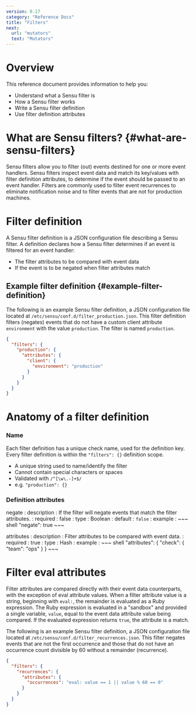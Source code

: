 ```yaml
---
version: 0.17
category: "Reference Docs"
title: "Filters"
next:
  url: "mutators"
  text: "Mutators"
---
```


# Overview

This reference document provides information to help you:

- Understand what a Sensu filter is
- How a Sensu filter works
- Write a Sensu filter definition
- Use filter definition attributes

# What are Sensu filters? {#what-are-sensu-filters}

Sensu filters allow you to filter (out) events destined for one or more event handlers. Sensu filters inspect event data and match its key/values with filter definition attributes, to determine if the event should be passed to an event handler. Filters are commonly used to filter event recurrences to eliminate notification noise and to filter events that are not for production machines.

# Filter definition

A Sensu filter definition is a JSON configuration file describing a Sensu filter. A definition declares how a Sensu filter determines if an event is filtered for an event handler:

- The filter attributes to be compared with event data
- If the event is to be negated when filter attributes match

## Example filter definition {#example-filter-definition}

The following is an example Sensu filter definition, a JSON configuration file located at `/etc/sensu/conf.d/filter_production.json`. This filter definition filters (negates) events that do not have a custom client attribute `environment` with the value `production`. The filter is named `production`.

~~~ json
{
  "filters": {
    "production": {
      "attributes": {
        "client": {
          "environment": "production"
        }
      }
    }
  }
}
~~~

# Anatomy of a filter definition

### Name

Each filter definition has a unique check name, used for the definition key. Every filter definition is within the `"filters": {}` definition scope.

- A unique string used to name/identify the filter
- Cannot contain special characters or spaces
- Validated with `/^[\w\.-]+$/`
- e.g. `"production": {}`

### Definition attributes

negate
: description
  : If the filter will negate events that match the filter attributes.
: required
  : false
: type
  : Boolean
: default
  : `false`
: example
  : ~~~ shell
    "negate": true
    ~~~

attributes
: description
  : Filter attributes to be compared with event data.
: required
  : true
: type
  : Hash
: example
  : ~~~ shell
    "attributes": {
      "check": {
        "team": "ops"
      }
    }
    ~~~

# Filter eval attributes

Filter attributes are compared directly with their event data counterparts, with the exception of eval attribute values. When a filter attribute value is a string, beginning with `eval:`, the remainder is evaluated as a Ruby expression. The Ruby expression is evaluated in a "sandbox" and provided a single variable, `value`, equal to the event data attribute value being compared. If the evaluated expression returns `true`, the attribute is a match.

The following is an example Sensu filter definition, a JSON configuration file located at `/etc/sensu/conf.d/filter_recurrences.json`. This filter negates events that are not the first occurrence and those that do not have an occurrence count divisible by 60 without a remainder (recurrence).

~~~ json
{
  "filters": {
    "recurrences": {
      "attributes": {
        "occurrences": "eval: value == 1 || value % 60 == 0"
      }
    }
  }
}
~~~
